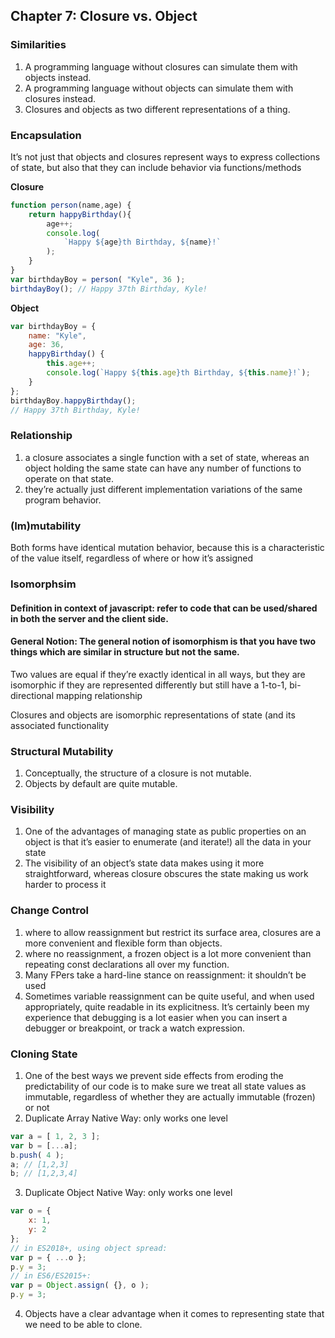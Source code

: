 <!--
 * @Author: your name
 * @Date: 2020-06-30 19:07:19
 * @LastEditTime: 2020-07-02 19:24:39
 * @LastEditors: Please set LastEditors
 * @Description: In User Settings Edit
 * @FilePath: /functional-light-javascript-study-notes/CH07/README.md
--> 
## Chapter 7: Closure vs. Object

### Similarities

1. A programming language without closures can simulate them with objects instead.
2. A programming language without objects can simulate them with closures instead.
3. Closures and objects as two different representations of a thing.

### Encapsulation
It’s not just that objects and closures represent ways to express collections of state, but also that they can include behavior via functions/methods

**Closure**
~~~javascript
function person(name,age) {
    return happyBirthday(){
        age++;
        console.log(
            `Happy ${age}th Birthday, ${name}!`
        );
    }
}
var birthdayBoy = person( "Kyle", 36 );
birthdayBoy(); // Happy 37th Birthday, Kyle!
~~~

**Object**
~~~javascript
var birthdayBoy = {
    name: "Kyle",
    age: 36,
    happyBirthday() {
        this.age++;
        console.log(`Happy ${this.age}th Birthday, ${this.name}!`);
    }
};
birthdayBoy.happyBirthday();
// Happy 37th Birthday, Kyle!
~~~

### Relationship
1. a closure associates a single function with a set of state, whereas an object holding the same state can have any number of functions to operate on that state.
2. they’re actually just different implementation variations of the same program behavior.

### (Im)mutability
Both forms have identical mutation behavior, because this is a characteristic of the value itself, regardless of where or how it’s assigned

### Isomorphsim

#### Definition in context of javascript: refer to code that can be used/shared in both the server and the client side.
#### General Notion: The general notion of isomorphism is that you have two things which are similar in structure but not the same.

Two values are equal if they’re exactly identical in all ways, but they are isomorphic if they are represented differently but still have a
1-to-1, bi-directional mapping relationship

Closures and objects are isomorphic representations of state (and its associated functionality

### Structural Mutability
1. Conceptually, the structure of a closure is not mutable.
2. Objects by default are quite mutable.

### Visibility
1. One of the advantages of managing state as public properties on an object is that it’s easier to enumerate (and iterate!) all the data in your state
2. The visibility of an object’s state data makes using it more straightforward, whereas closure obscures the state making us work harder to process it

### Change Control
1. where to allow reassignment but restrict its surface area, closures are a more convenient and flexible form than objects.
2. where no reassignment, a frozen object is a lot more convenient than repeating const declarations all over my function.
3. Many FPers take a hard-line stance on reassignment: it shouldn’t be used
4. Sometimes variable reassignment can be quite useful, and when used appropriately, quite readable in its explicitness. It’s certainly been my experience that debugging is a lot
easier when you can insert a debugger or breakpoint, or track a watch expression.

### Cloning State
1. One of the best ways we prevent side effects from eroding the predictability of our code is to make sure we treat all state values as immutable, regardless of whether they are actually immutable (frozen) or not
2. Duplicate Array Native Way: only works one level
~~~javascript
var a = [ 1, 2, 3 ];
var b = [...a];
b.push( 4 );
a; // [1,2,3]
b; // [1,2,3,4]
~~~
3. Duplicate Object Native Way: only works one level
~~~javascript
var o = {
    x: 1,
    y: 2
};
// in ES2018+, using object spread:
var p = { ...o };
p.y = 3;
// in ES6/ES2015+:
var p = Object.assign( {}, o );
p.y = 3;
~~~
4. Objects have a clear advantage when it comes to representing state that we need to be able to clone.
